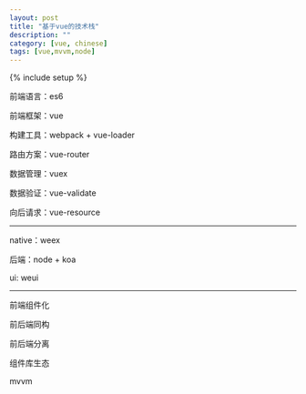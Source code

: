 ```yaml
---
layout: post
title: "基于vue的技术栈"
description: ""
category: [vue, chinese]
tags: [vue,mvvm,node]
---
```

{% include setup %}

前端语言：es6

前端框架：vue

构建工具：webpack + vue-loader

路由方案：vue-router

数据管理：vuex

数据验证：vue-validate

向后请求：vue-resource

---

native：weex

后端：node + koa

ui: weui

---

前端组件化

前后端同构

前后端分离

组件库生态

mvvm

